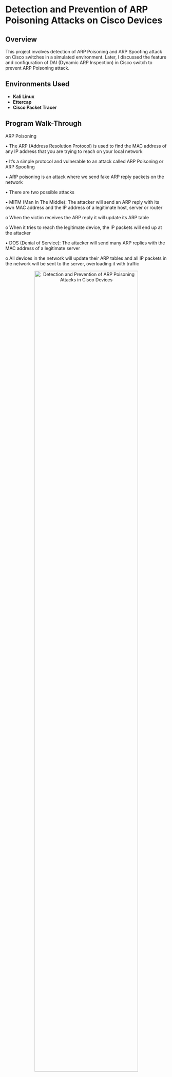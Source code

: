 <h1>Detection and Prevention of ARP Poisoning Attacks on Cisco Devices</h1>


<h2>Overview</h2>
This project involves detection of  ARP Poisoning and ARP Spoofing attack on Cisco switches in a simulated environment. Later, I discussed the feature and configuration of DAI (Dynamic ARP Inspection) in Cisco switch to prevent ARP Poisoning attack.
<br />

<h2>Environments Used </h2>

- <b>Kali Linux</b>
- <b>Ettercap</b>
- <b>Cisco Packet Tracer</b>


<h2>Program Walk-Through</h2>

ARP Poisoning

•	The ARP (Address Resolution Protocol) is used to find the MAC address of any IP address that you are trying to reach on your local network

•	It’s a simple protocol and vulnerable to an attack called ARP Poisoning or ARP Spoofing

•	ARP poisoning is an attack where we send fake ARP reply packets on the network

•	There are two possible attacks

•	MITM (Man In The Middle): The attacker will send an ARP reply with its own MAC address and the IP address of a legitimate host, server or router

o	When the victim receives the ARP reply it will update its ARP table

o	When it tries to reach the legitimate device, the IP packets will end up at the attacker

•	DOS (Denial of Service): The attacker will send many ARP replies with the MAC address of a legitimate server

o	All devices in the network will update their ARP tables and all IP packets in the network will be sent to the server, overloading it with traffic

<p align="center">
<img src="https://i.ibb.co/6FjJHDK/1.png" height="80%" width="80%" alt="Detection and Prevention of ARP Poisoning Attacks in Cisco Devices"/>
<br />
<br />

•	Above we have a switch that connects two computers and a router, which is used for Internet access

•	The computer on the left side is a Windows computer with a user browsing the Internet, the computer on the top is our attacker

Traffic Pattern without ARP Poisoning

•	Let’s look at the MAC addresses and ARP tables of the host on the left side (192.168.1.1) and the router

C:\Users\host1>ipconfig /all

Physical Address. . . . . . . . . : 00-50-56-8E-5E-33

IPv4 Address. . . . . . . . . . . : 192.168.1.1(Preferred)

Subnet Mask . . . . . . . . . . . : 255.255.255.0

Default Gateway . . . . . . . . . : 192.168.1.254

•	Above you can see the MAC address and IP address of the host on the left side

•	This is a Windows 8 computer

•	The default gateway is 192.168.1.254 (R1)

•	Here’s the ARP table

C:\Users\host1>arp -a

Interface: 192.168.1.1 --- 0xc

Internet Address      Physical Address      Type

192.168.1.254         00-22-90-35-64-8a     dynamic

•	The output above is the IP address and MAC address of the router

•	We can verify the MAC address of the router like this

R1#show interfaces FastEthernet 0/0 | include bia

Hardware is Gt96k FE, address is 0022.9035.648a (bia 0022.9035.648a)

•	And here’s the ARP table of the router with an entry for the host on the left side

R1#show ip arp | include 192.168.1.1

Internet  192.168.1.1             8   0050.568e.5e33  ARPA   FastEthernet0/0

•	This is how it should be, our traffic pattern looks like this

<p align="center">
<img src="https://i.ibb.co/swHjTmh/2.png" height="80%" width="80%" alt="Detection and Prevention of ARP Poisoning Attacks in Cisco Devices"/>
<br />
<br />

<p align="center">
<img src="https://i.ibb.co/RgqJ33W/3.png" height="80%" width="80%" alt="Detection and Prevention of ARP Poisoning Attacks in Cisco Devices"/>
<br />
<br />

<p align="center">
<img src="https://i.ibb.co/18ncT6h/4.png" height="80%" width="80%" alt="Detection and Prevention of ARP Poisoning Attacks in Cisco Devices"/>
<br />
<br />

<p align="center">
<img src="" height="80%" width="80%" alt="Detection and Prevention of ARP Poisoning Attacks in Cisco Devices"/>
<br />
<br />

<p align="center">
<img src="https://i.ibb.co/FgctHsp/5.png" height="80%" width="80%" alt="Detection and Prevention of ARP Poisoning Attacks in Cisco Devices"/>
<br />
<br />

<p align="center">
<img src="https://i.ibb.co/tLtD1bx/6.png" height="80%" width="80%" alt="Detection and Prevention of ARP Poisoning Attacks in Cisco Devices"/>
<br />
<br />

<p align="center">
<img src="https://i.ibb.co/JyWxWyD/7.png" height="80%" width="80%" alt="Detection and Prevention of ARP Poisoning Attacks in Cisco Devices"/>
<br />
<br />

<p align="center">
<img src="https://i.ibb.co/8Ph9Yzw/8.png" height="80%" width="80%" alt="Detection and Prevention of ARP Poisoning Attacks in Cisco Devices"/>
<br />
<br />

<p align="center">
<img src="https://i.ibb.co/GJdCSDZ/9.png" height="80%" width="80%" alt="Detection and Prevention of ARP Poisoning Attacks in Cisco Devices"/>
<br />
<br />

<p align="center">
<img src="https://i.ibb.co/5kPJfJD/10.png" height="80%" width="80%" alt="Detection and Prevention of ARP Poisoning Attacks in Cisco Devices"/>
<br />
<br />

<p align="center">
<img src="https://i.ibb.co/prNp5sh/11.png" height="80%" width="80%" alt="Detection and Prevention of ARP Poisoning Attacks in Cisco Devices"/>
<br />
<br />

<p align="center">
<img src="https://i.ibb.co/vDn0Pm4/12.png" height="80%" width="80%" alt="Detection and Prevention of ARP Poisoning Attacks in Cisco Devices"/>
<br />
<br />

<p align="center">
<img src="https://i.ibb.co/hXXncgW/13.png" height="80%" width="80%" alt="Detection and Prevention of ARP Poisoning Attacks in Cisco Devices"/>
<br />
<br />
